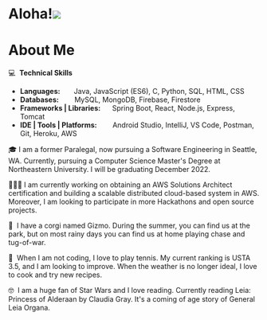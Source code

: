 Aloha!![](https://user-images.githubusercontent.com/18350557/176309783-0785949b-9127-417c-8b55-ab5a4333674e.gif)
=========================================================================================================================================

About Me
=========================================================================================================================================
💻&nbsp; <b>Technical Skills</b><br>
- <b>Languages:</b>	&nbsp;&nbsp;&nbsp;&nbsp;&nbsp;	Java, JavaScript (ES6), C, Python, SQL, HTML, CSS <br>
- <b>Databases:</b>&nbsp;&nbsp;&nbsp;&nbsp;&nbsp;&nbsp;&nbsp; MySQL, MongoDB, Firebase, Firestore <br>
- <b>Frameworks | Libraries:</b>&nbsp;&nbsp;&nbsp;&nbsp;&nbsp; Spring Boot, React, Node.js, Express, Tomcat <br>
- <b>IDE | Tools | Platforms:</b>&nbsp;&nbsp;&nbsp;&nbsp;&nbsp;&nbsp;&nbsp; Android Studio, IntelliJ, VS Code, Postman, Git, Heroku, AWS <br>

🎓 I am a former Paralegal, now pursuing a Software Engineering in Seattle, WA. Currently, pursuing a Computer Science Master's Degree at 
Northeastern University. I will be graduating December 2022.

👩🏽‍💻 I am currently working on obtaining an AWS Solutions Architect certification and building a scalable distributed cloud-based system in AWS. Moreover, I am looking to participate in more Hackathons and open source projects. 

🐶&nbsp; I have a corgi named Gizmo. During the summer, you can find us at the park, but on most rainy days you can find us at home playing chase and tug-of-war. 

🎾&nbsp; When I am not coding, I love to play tennis. My current ranking is USTA 3.5, and I am looking to improve. When the weather is no longer ideal, I love to cook and try new recipes. 

🤓&nbsp; I am a huge fan of Star Wars and I love reading. Currently reading Leia: Princess of Alderaan by Claudia Gray. It's a coming of age story of General Leia Organa. 
